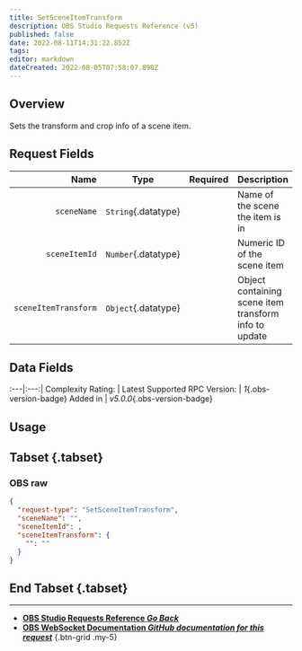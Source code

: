 ```yaml
---
title: SetSceneItemTransform
description: OBS Studio Requests Reference (v5)
published: false
date: 2022-08-11T14:31:22.852Z
tags: 
editor: markdown
dateCreated: 2022-08-05T07:58:07.898Z
---
```


## Overview
Sets the transform and crop info of a scene item.

## Request Fields
Name | Type | Required| Description |
----:|:----:|:-------:|:------------|
`sceneName` | `String`{.datatype} | <i class="mdi mdi-check-bold"></i> | Name of the scene the item is in
`sceneItemId` | `Number`{.datatype} | <i class="mdi mdi-check-bold"></i> | Numeric ID of the scene item | `>= 0`{.datatype}
`sceneItemTransform` | `Object`{.datatype} | <i class="mdi mdi-check-bold"></i> | Object containing scene item transform info to update

## Data Fields
:---|:---:|
Complexity Rating: | <span class="stars stars--3"></span>
Latest Supported RPC Version: | *1*{.obs-version-badge}
Added in | *v5.0.0*{.obs-version-badge}

## Usage
## Tabset {.tabset}
### OBS raw
```json
{
  "request-type": "SetSceneItemTransform",
  "sceneName": "",
  "sceneItemId": ,
  "sceneItemTransform": {
    "": ""
  }
}
```
## End Tabset {.tabset}

---

- [<i class="mdi mdi-chevron-left"></i>**OBS Studio Requests Reference *Go Back***](/en/Broadcasters/OBS/Requests)
- [<i class="mdi mdi-github"></i> **OBS WebSocket Documentation *GitHub documentation for this request***](https://github.com/obsproject/obs-websocket/blob/master/docs/generated/protocol.md#setsceneitemtransform)
{.btn-grid .my-5}